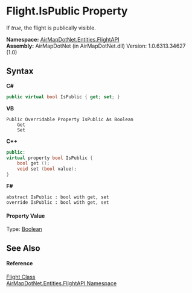 # Flight.IsPublic Property 
 

If <i>true</i>, the flight is publically visible.

**Namespace:**&nbsp;<a href="N_AirMapDotNet_Entities_FlightAPI">AirMapDotNet.Entities.FlightAPI</a><br />**Assembly:**&nbsp;AirMapDotNet (in AirMapDotNet.dll) Version: 1.0.6313.34627 (1.0)

## Syntax

**C#**<br />
``` C#
public virtual bool IsPublic { get; set; }
```

**VB**<br />
``` VB
Public Overridable Property IsPublic As Boolean
	Get
	Set
```

**C++**<br />
``` C++
public:
virtual property bool IsPublic {
	bool get ();
	void set (bool value);
}
```

**F#**<br />
``` F#
abstract IsPublic : bool with get, set
override IsPublic : bool with get, set
```


#### Property Value
Type: <a href="http://msdn2.microsoft.com/en-us/library/a28wyd50" target="_blank">Boolean</a>

## See Also


#### Reference
<a href="T_AirMapDotNet_Entities_FlightAPI_Flight">Flight Class</a><br /><a href="N_AirMapDotNet_Entities_FlightAPI">AirMapDotNet.Entities.FlightAPI Namespace</a><br />